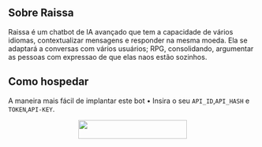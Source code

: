 ## Sobre Raissa
Raissa é um chatbot de IA avançado que
tem a capacidade de vários idiomas, contextualizar mensagens e responder na mesma moeda. Ela se adaptará a conversas com vários usuários; RPG, consolidando, argumentar as pessoas com expressao de que elas naos estão sozinhos.
## Como hospedar
A maneira mais fácil de implantar este bot
• Insira o seu ```API_ID```,```API_HASH``` e ```TOKEN```,```API-KEY```.
<p align="center"><a href="https://heroku.com/deploy?template=https://github.com/Dev-Brasil-Code/Raissa_Bot"> <img src="https://img.shields.io/badge/Deploy%20To%20Heroku-black?style=for-the-badge&logo=heroku" width="220" height="38.45"/></a></p>
 

